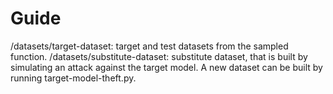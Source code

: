 # Guide

/datasets/target-dataset: target and test datasets from the sampled function.
/datasets/substitute-dataset: substitute dataset, that is built by simulating an attack against the target model. A new dataset can be built by running target-model-theft.py.
